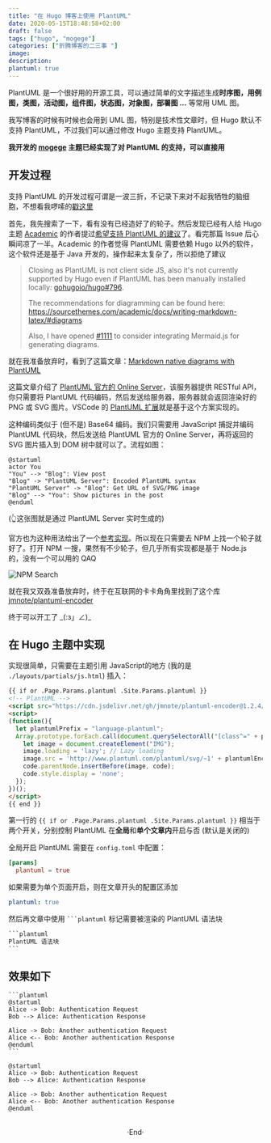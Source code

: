 ```yaml
---
title: "在 Hugo 博客上使用 PlantUML"
date: 2020-05-15T18:48:58+02:00
draft: false
tags: ["hugo", "mogege"]
categories: ["折腾博客的二三事 "]
image: 
description: 
plantuml: true
---
```

<!-- 
![](https://mogeko.github.io/blog-images/r/083/)
{{< spoiler >}}{{< /spoiler >}}
&emsp;&emsp;
plaintext
 -->

PlantUML 是一个很好用的开源工具，可以通过简单的文字描述生成**时序图，用例图，类图，活动图，组件图，状态图，对象图，部署图 ...** 等常用 UML 图。

我写博客的时候有时候也会用到 UML 图，特别是技术性文章时，但 Hugo 默认不支持 PlantUML，不过我们可以通过修改 Hugo 主题支持 PlantUML。

**我开发的 [mogege](https://github.com/Mogeko/mogege#plantuml) 主题已经实现了对 PlantUML 的支持，可以直接用**

## 开发过程

支持 PlantUML 的开发过程可谓是一波三折，不记录下来对不起我牺牲的脑细胞，不想看我啰嗦的[戳这里](#在-hugo-主题中实现)

首先，我先搜索了一下，看有没有已经造好了的轮子。然后发现已经有人给 Hugo 主题 [Academic](https://github.com/gcushen/hugo-academic) 的作者提过[希望支持 PlantUML 的建议](https://github.com/gcushen/hugo-academic/issues/1110)了。看完那篇 Issue 后心瞬间凉了一半。Academic 的作者觉得 PlantUML 需要依赖 Hugo 以外的软件，这个软件还是基于 Java 开发的，操作起来太复杂了，所以拒绝了建议

> Closing as PlantUML is not client side JS, also it's not currently  supported by Hugo even if PlantUML has been manually installed locally: [gohugoio/hugo#796](https://github.com/gohugoio/hugo/issues/796).
>
> The recommendations for diagramming can be found here: <https://sourcethemes.com/academic/docs/writing-markdown-latex/#diagrams>
>
> Also, I have opened [#1111](https://github.com/gcushen/hugo-academic/issues/1111) to consider integrating Mermaid.js for generating diagrams.

就在我准备放弃时，看到了这篇文章：[Markdown native diagrams with PlantUML](https://blog.anoff.io/2018-07-31-diagrams-with-plantuml/)

这篇文章介绍了 [PlantUML 官方的 Online Server](http://www.plantuml.com/plantuml/uml/SyfFKj2rKt3CoKnELR1Io4ZDoSa70000)，该服务器提供 RESTful API，你只需要将 PlantUML 代码编码，然后发送给服务器，服务器就会返回渲染好的 PNG 或 SVG 图片。VSCode 的 [PlantUML 扩展](https://marketplace.visualstudio.com/items?itemName=jebbs.plantuml)就是基于这个方案实现的。

这种编码类似于 (但不是) Base64 编码。我们只需要用 JavaScript 捕捉并编码 PlantUML 代码块，然后发送给 PlantUML 官方的 Online Server，再将返回的 SVG 图片插入到 DOM 树中就可以了。流程如图：

```plantuml
@startuml
actor You
"You" --> "Blog": View post
"Blog" -> "PlantUML Server": Encoded PlantUML syntax
"PlantUML Server" -> "Blog": Get URL of SVG/PNG image
"Blog" --> "You": Show pictures in the post
@enduml
```

(👆这张图就是通过 PlantUML Server 实时生成的)

官方也为这种用法给出了一个[参考实现](https://plantuml.com/zh/code-javascript-synchronous)。所以现在只需要去 NPM 上找一个轮子就好了。打开 NPM 一搜，果然有不少轮子，但几乎所有实现都是基于 Node.js 的，没有一个可以用的 QAQ

![NPM Search](https://mogeko.github.io/blog-images/r/083/npm_search.png)

就在我又双叒准备放弃时，终于在互联网的卡卡角角里找到了这个库 [jmnote/plantuml-encoder](https://github.com/jmnote/plantuml-encoder)

终于可以开工了 \_(:з」∠)\_

## 在 Hugo 主题中实现

实现很简单，只需要在主题引用 JavaScript的地方 (我的是 `./layouts/partials/js.html`) 插入：

```html
{{ if or .Page.Params.plantuml .Site.Params.plantuml }}
<!-- PlantUML -->
<script src="https://cdn.jsdelivr.net/gh/jmnote/plantuml-encoder@1.2.4/dist/plantuml-encoder.min.js" integrity="sha256-Qsk2KRBCN5qVZX7B+8+2IvQl1Aqc723qV1tBCQaVoqo=" crossorigin="anonymous"></script>
<script>
(function(){
  let plantumlPrefix = "language-plantuml";
  Array.prototype.forEach.call(document.querySelectorAll("[class^=" + plantumlPrefix + "]"), function(code){
    let image = document.createElement("IMG");
    image.loading = 'lazy'; // Lazy loading
    image.src = 'http://www.plantuml.com/plantuml/svg/~1' + plantumlEncoder.encode(code.innerText);
    code.parentNode.insertBefore(image, code);
    code.style.display = 'none';
  });
})();
</script>
{{ end }}
```

第一行的 `{{ if or .Page.Params.plantuml .Site.Params.plantuml }}` 相当于两个开关，分别控制 PlantUML 在**全局**和**单个文章内**开启与否 (默认是关闭的)

全局开启 PlantUML 需要在 `config.toml` 中配置：

```toml
[params]
  plantuml = true
```

如果需要为单个页面开启，则在文章开头的配置区添加

```yml
plantuml: true
```

然后再文章中使用 <code>&#96;&#96;&#96;plantuml</code> 标记需要被渲染的 PlantUML 语法块

```markdown
​```plantuml
PlantUML 语法块
​```
```

## 效果如下

```plaintext
​```plantuml
@startuml
Alice -> Bob: Authentication Request
Bob --> Alice: Authentication Response

Alice -> Bob: Another authentication Request
Alice <-- Bob: Another authentication Response
@enduml
​```
```

```plantuml
@startuml
Alice -> Bob: Authentication Request
Bob --> Alice: Authentication Response

Alice -> Bob: Another authentication Request
Alice <-- Bob: Another authentication Response
@enduml
```

<br>

<center>  ·End·  </center>
